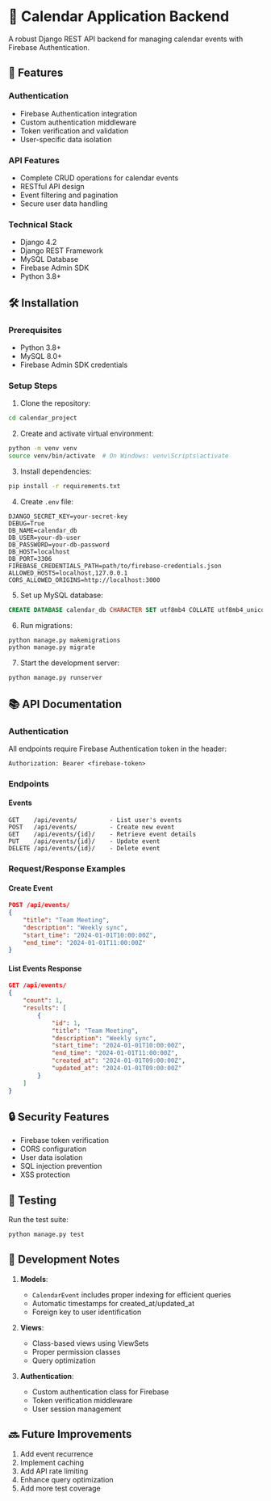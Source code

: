 # 🔧 Calendar Application Backend

A robust Django REST API backend for managing calendar events with Firebase Authentication.

## 🌟 Features

### Authentication
- Firebase Authentication integration
- Custom authentication middleware
- Token verification and validation
- User-specific data isolation

### API Features
- Complete CRUD operations for calendar events
- RESTful API design
- Event filtering and pagination
- Secure user data handling

### Technical Stack
- Django 4.2
- Django REST Framework
- MySQL Database
- Firebase Admin SDK
- Python 3.8+

## 🛠️ Installation

### Prerequisites
- Python 3.8+
- MySQL 8.0+
- Firebase Admin SDK credentials

### Setup Steps

1. Clone the repository:
```bash
cd calendar_project
```

2. Create and activate virtual environment:
```bash
python -m venv venv
source venv/bin/activate  # On Windows: venv\Scripts\activate
```

3. Install dependencies:
```bash
pip install -r requirements.txt
```

4. Create `.env` file:
```env
DJANGO_SECRET_KEY=your-secret-key
DEBUG=True
DB_NAME=calendar_db
DB_USER=your-db-user
DB_PASSWORD=your-db-password
DB_HOST=localhost
DB_PORT=3306
FIREBASE_CREDENTIALS_PATH=path/to/firebase-credentials.json
ALLOWED_HOSTS=localhost,127.0.0.1
CORS_ALLOWED_ORIGINS=http://localhost:3000
```

5. Set up MySQL database:
```sql
CREATE DATABASE calendar_db CHARACTER SET utf8mb4 COLLATE utf8mb4_unicode_ci;
```

6. Run migrations:
```bash
python manage.py makemigrations
python manage.py migrate
```

7. Start the development server:
```bash
python manage.py runserver
```

## 📚 API Documentation

### Authentication
All endpoints require Firebase Authentication token in the header:
```
Authorization: Bearer <firebase-token>
```

### Endpoints

#### Events
```
GET    /api/events/         - List user's events
POST   /api/events/         - Create new event
GET    /api/events/{id}/    - Retrieve event details
PUT    /api/events/{id}/    - Update event
DELETE /api/events/{id}/    - Delete event
```

### Request/Response Examples

#### Create Event
```json
POST /api/events/
{
    "title": "Team Meeting",
    "description": "Weekly sync",
    "start_time": "2024-01-01T10:00:00Z",
    "end_time": "2024-01-01T11:00:00Z"
}
```

#### List Events Response
```json
GET /api/events/
{
    "count": 1,
    "results": [
        {
            "id": 1,
            "title": "Team Meeting",
            "description": "Weekly sync",
            "start_time": "2024-01-01T10:00:00Z",
            "end_time": "2024-01-01T11:00:00Z",
            "created_at": "2024-01-01T09:00:00Z",
            "updated_at": "2024-01-01T09:00:00Z"
        }
    ]
}
```


## 🔒 Security Features

- Firebase token verification
- CORS configuration
- User data isolation
- SQL injection prevention
- XSS protection

## 🧪 Testing

Run the test suite:
```bash
python manage.py test
```

## 📝 Development Notes

1. **Models**:
   - `CalendarEvent` includes proper indexing for efficient queries
   - Automatic timestamps for created_at/updated_at
   - Foreign key to user identification

2. **Views**:
   - Class-based views using ViewSets
   - Proper permission classes
   - Query optimization

3. **Authentication**:
   - Custom authentication class for Firebase
   - Token verification middleware
   - User session management



## 🔜 Future Improvements

1. Add event recurrence
2. Implement caching
3. Add API rate limiting
4. Enhance query optimization
5. Add more test coverage
